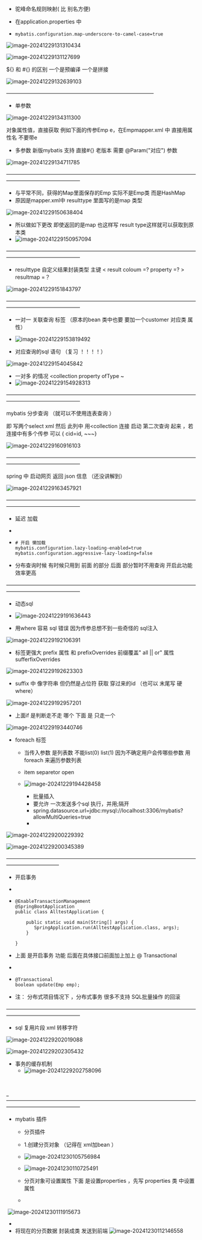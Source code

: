 * 驼峰命名规则映射( 比 别名方便)

* 在application.properties 中

* ```
  mybatis.configuration.map-underscore-to-camel-case=true
  ```

![image-20241229131310434](C:\Users\ZhuanZ\AppData\Roaming\Typora\typora-user-images\image-20241229131310434.png)

![image-20241229131127699](C:\Users\ZhuanZ\AppData\Roaming\Typora\typora-user-images\image-20241229131127699.png)



${} 和 #{} 的区别  一个是预编译 一个是拼接 

![image-20241229132639103](C:\Users\ZhuanZ\AppData\Roaming\Typora\typora-user-images\image-20241229132639103.png)

————————————————————————————

* 单参数

![image-20241229134311300](C:\Users\ZhuanZ\AppData\Roaming\Typora\typora-user-images\image-20241229134311300.png)

对象属性值，直接获取  例如下面的传参Emp e，在Empmapper.xml 中 直接用属性名 不要带e



* 多参数 新版mybatis 支持 直接#{}  老版本 需要 @Param("对应") 参数

![image-20241229134711785](C:\Users\ZhuanZ\AppData\Roaming\Typora\typora-user-images\image-20241229134711785.png)

——————————————————————————————————————————————————

* 与平常不同，获得的Map里面保存的Emp 实际不是Emp类 而是HashMap 
* 原因是mapper.xml中 resulttype 里面写的是map 类型 

![image-20241229150638404](C:\Users\ZhuanZ\AppData\Roaming\Typora\typora-user-images\image-20241229150638404.png)

* 所以做如下更改   即使返回的是map 也这样写 result type这样就可以获取到原本类 
* ![image-20241229150957094](C:\Users\ZhuanZ\AppData\Roaming\Typora\typora-user-images\image-20241229150957094.png)



——————————————————————————————————————————————————

* resulttype 自定义结果封装类型  <id > 主键 < result  coloum =?  property =? >	 resultmap =？ 

![image-20241229151843797](C:\Users\ZhuanZ\AppData\Roaming\Typora\typora-user-images\image-20241229151843797.png)





——————————————————————————————————————————————————

* 一对一 关联查询    <association > 标签   （原本的bean 类中也要 要加一个customer 对应类 属性）	
* ![image-20241229153819492](C:\Users\ZhuanZ\AppData\Roaming\Typora\typora-user-images\image-20241229153819492.png)

* 对应查询的sql 语句 （复习 ！！！！）

![image-20241229154045842](C:\Users\ZhuanZ\AppData\Roaming\Typora\typora-user-images\image-20241229154045842.png)

* 一对多 的情况   <collection  property     ofType    ~
* ![image-20241229154928313](C:\Users\ZhuanZ\AppData\Roaming\Typora\typora-user-images\image-20241229154928313.png)



——————————————————————————————————————————————————

mybatis 分步查询 （就可以不使用连表查询 ）



即 写两个select  xml 然后 此列中 用<collection  连接 启动 第二次查询 起来  ，若连接中有多个传参 可以 { cid=id, ~~~} 

![image-20241229160916103](C:\Users\ZhuanZ\AppData\Roaming\Typora\typora-user-images\image-20241229160916103.png)

——————————————————————————————————————————————————

spring 中 启动网页  返回 json 信息  （还没讲解到）

![image-20241229163457921](C:\Users\ZhuanZ\AppData\Roaming\Typora\typora-user-images\image-20241229163457921.png)

——————————————————————————————————————————————————

* 延迟 加载 

* 

* ```properties
  # 开启 懒加载
  mybatis.configuration.lazy-loading-enabled=true
  mybatis.configuration.aggressive-lazy-loading=false
  ```



* 分布查询时候 有时候只用到 前面 的部分 后面 部分暂时不用查询  开启此功能 效率更高   





——————————————————————————————————————————————————

* 动态sql 
* ![image-20241229191636443](C:\Users\ZhuanZ\AppData\Roaming\Typora\typora-user-images\image-20241229191636443.png)

* 用where 容易 sql 错误 因为传参总想不到一些奇怪的 sql注入  



![image-20241229192106391](C:\Users\ZhuanZ\AppData\Roaming\Typora\typora-user-images\image-20241229192106391.png)



* <trim> 标签更强大  prefix   属性   和  prefixOverrides 前缀覆盖" all || or"  属性   sufferfixOverrides 

![image-20241229192623303](C:\Users\ZhuanZ\AppData\Roaming\Typora\typora-user-images\image-20241229192623303.png)

* suffix 中 像字符串 但仍然是占位符  获取 穿过来的id （也可以 末尾写 硬where）

![image-20241229192957201](C:\Users\ZhuanZ\AppData\Roaming\Typora\typora-user-images\image-20241229192957201.png) 

* 上面if 是判断走不走 哪个   下面 是 只走一个

![image-20241229193440746](C:\Users\ZhuanZ\AppData\Roaming\Typora\typora-user-images\image-20241229193440746.png)



* foreach 标签 

  * 当传入参数 是列表数  不能list(0) list(1)  因为不确定用户会传哪些参数  用foreach 来遍历参数列表
  * <foreach>    item  separetor open   
  * ![image-20241229194428458](C:\Users\ZhuanZ\AppData\Roaming\Typora\typora-user-images\image-20241229194428458.png)

  	* 批量插入
  	*  要允许 一次发送多个sql 执行，并用;隔开 
  	* spring.datasource.url=jdbc:mysql://localhost:3306/mybatis?allowMultiQueries=true
  	* 

![image-20241229200229392](C:\Users\ZhuanZ\AppData\Roaming\Typora\typora-user-images\image-20241229200229392.png)

![image-20241229200345389](C:\Users\ZhuanZ\AppData\Roaming\Typora\typora-user-images\image-20241229200345389.png)



——————————————————————————————————————————————

* 开启事务 

* 

* ```
  @EnableTransactionManagement
  @SpringBootApplication
  public class AlltestApplication {
  
      public static void main(String[] args) {
         SpringApplication.run(AlltestApplication.class, args);
      }
  
  }
  ```

* 上面 是开启事务 功能  后面在具体接口前面加上加上  @ Transactional 

* 

* ```
  @Transactional
  boolean update(Emp emp);
  ```

* 注： 分布式项目情况下 ，分布式事务 很多不支持 SQL批量操作 的回滚



——————————————————————————————————————————————————

* sql 复用片段     xml 转移字符      

![image-20241229202019088](C:\Users\ZhuanZ\AppData\Roaming\Typora\typora-user-images\image-20241229202019088.png)



![image-20241229202305432](C:\Users\ZhuanZ\AppData\Roaming\Typora\typora-user-images\image-20241229202305432.png)



* 事务的缓存机制 
  * ![image-20241229202758096](C:\Users\ZhuanZ\AppData\Roaming\Typora\typora-user-images\image-20241229202758096.png)

​	



_——————————————————————————————————————————————————

* mybatis 插件  

  * 分页插件 
  * 1.创建分页对象  （记得在 xml加bean ）
  * ![image-20241230105756984](C:\Users\ZhuanZ\AppData\Roaming\Typora\typora-user-images\image-20241230105756984.png)

  * ![image-20241230110725491](C:\Users\ZhuanZ\AppData\Roaming\Typora\typora-user-images\image-20241230110725491.png)

  * 分页对象可设置属性 下面 是设置properties ，先写 properties 类 中设置属性 
  * 

​	![image-20241230111915673](C:\Users\ZhuanZ\AppData\Roaming\Typora\typora-user-images\image-20241230111915673.png)

* ​	
* 将现在的分页数据 封装成类  发送到前端 	![image-20241230112146558](C:\Users\ZhuanZ\AppData\Roaming\Typora\typora-user-images\image-20241230112146558.png)